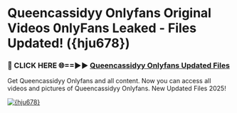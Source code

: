 # Queencassidyy Onlyfans Original Videos 0nlyFans Leaked - Files Updated! ({hju678})

<h3>🔴 CLICK HERE 🌐==►► <a href="https://tinyurl.com/ms9xzufz" rel="nofollow">Queencassidyy Onlyfans Updated Files</a></h3>

Get Queencassidyy Onlyfans and all content. Now you can access all videos and pictures of Queencassidyy Onlyfans. New Updated Files 2025!

[![{hju678}](https://i.imgur.com/PQ7UWWw.gif)](https://tinyurl.com/ms9xzufz)
